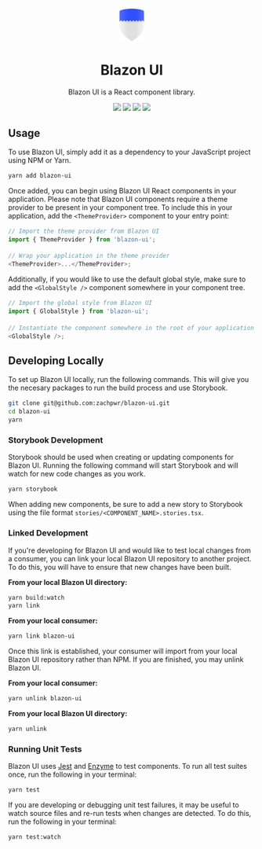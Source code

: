 <p align="center">
  <img alt="logo" src="https://github.com/zachpwr/blazon-ui/raw/master/docs/logo.png" width="50" />
  <h1 align="center">Blazon UI</h1>
</p>
<p align="center">
  Blazon UI is a React component library.
</p>
<p align="center">
  <a href="https://www.npmjs.com/package/blazon-ui"><img src="https://img.shields.io/npm/v/blazon-ui.svg?color=%23304FFE" /></a>
  <a href="https://www.github.com/zachpwr/blazon-ui"><img src="https://img.shields.io/badge/Github-zachpwr%2Fblazon--ui-536DFE.svg" /></a>
  <a href="https://zachpwr.github.io/blazon-ui/index.html"><img src="https://img.shields.io/badge/Storybook-%E2%86%97-8C9EFF.svg" /></a>
  <a href="#"><img src="https://img.shields.io/bundlephobia/minzip/blazon-ui.svg?color=%23E0E0E0" /></a>
</p>

## Usage

To use Blazon UI, simply add it as a dependency to your JavaScript project using NPM or Yarn.

```bash
yarn add blazon-ui
```

Once added, you can begin using Blazon UI React components in your application. Please note that Blazon UI components require a theme provider to be present in your component tree. To include this in your application, add the `<ThemeProvider>` component to your entry point:

```javascript
// Import the theme provider from Blazon UI
import { ThemeProvider } from 'blazon-ui';

// Wrap your application in the theme provider
<ThemeProvider>...</ThemeProvider>;
```

Additionally, if you would like to use the default global style, make sure to add the `<GlobalStyle />` component somewhere in your component tree.

```javascript
// Import the global style from Blazon UI
import { GlobalStyle } from 'blazon-ui';

// Instantiate the component somewhere in the root of your application
<GlobalStyle />;
```

## Developing Locally

To set up Blazon UI locally, run the following commands. This will give you the
necesary packages to run the build process and use Storybook.

```bash
git clone git@github.com:zachpwr/blazon-ui.git
cd blazon-ui
yarn
```

### Storybook Development

Storybook should be used when creating or updating components for Blazon UI. Running the following command will start Storybook and will watch for new code changes as you work.

```bash
yarn storybook
```

When adding new components, be sure to add a new story to Storybook using the file format `stories/<COMPONENT_NAME>.stories.tsx`.

### Linked Development

If you're developing for Blazon UI and would like to test local changes from a consumer, you can link your local Blazon UI repository to another project. To do this, you will have to ensure that new changes have been built.

**From your local Blazon UI directory:**

```bash
yarn build:watch
yarn link
```

**From your local consumer:**

```bash
yarn link blazon-ui
```

Once this link is established, your consumer will import from your local Blazon UI repository rather than NPM. If you are finished, you may unlink Blazon UI.

**From your local consumer:**

```bash
yarn unlink blazon-ui
```

**From your local Blazon UI directory:**

```bash
yarn unlink
```

### Running Unit Tests

Blazon UI uses [Jest](https://jestjs.io/en/) and [Enzyme](https://airbnb.io/enzyme/) to test components. To run all test suites once, run the following in your terminal:

```bash
yarn test
```

If you are developing or debugging unit test failures, it may be useful to watch source files and re-run tests when changes are detected. To do this, run the following in your terminal:

```bash
yarn test:watch
```
